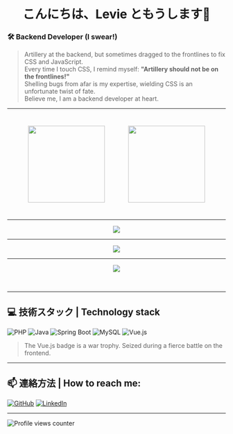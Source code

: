<h1 align="center">こんにちは、Levie ともうします👋</h1>

### 🛠️ Backend Developer (I swear!)
> Artillery at the backend, but sometimes dragged to the frontlines to fix CSS and JavaScript.  
> Every time I touch CSS, I remind myself: **"Artillery should not be on the frontlines!"**  
> Shelling bugs from afar is my expertise, wielding CSS is an unfortunate twist of fate.  
> Believe me, I am a backend developer at heart.  
<hr>
<p align="center">
	<img src="https://github-readme-stats.vercel.app/api?username=VN-Levie&show_icons=true&count_private=true&hide_border=true&theme=tokyonight&locale=ja" align="center" style="height: 177px; padding: 25px" />
	<img src="https://github-readme-stats.vercel.app/api/top-langs/?username=VN-Levie&hide_border=true&layout=compact&theme=tokyonight&locale=ja" align="center" style="height: 177px; padding: 25px" />
</p>
<hr>
<p align="center">
	<img src="https://github-readme-streak-stats.herokuapp.com/?user=VN-Levie&theme=github-dark-blue&date_format=%5BY.%5Dn.j&locale=ja" align="center"/>
</p>
<hr>
<p align="center">
	<img src="https://github-readme-activity-graph.vercel.app/graph?username=VN-Levie&theme=tokyo-night" align="center"/>
</p>
<hr>
<p align="center">
	<img src="https://github-profile-trophy.vercel.app/?username=VN-Levie&theme=onestar&no-frame=true&column=5" align="center"/>
</p>
<br />
<hr>

## 💻 技術スタック | Technology stack
![PHP](https://img.shields.io/badge/PHP-777BB4?style=for-the-badge&logo=php&logoColor=white)
![Java](https://img.shields.io/badge/Java-ED8B00?style=for-the-badge&logo=openjdk&logoColor=white)
![Spring Boot](https://img.shields.io/badge/Spring%20Boot-6DB33F?style=for-the-badge&logo=springboot&logoColor=white)
![MySQL](https://img.shields.io/badge/MySQL-4479A1?style=for-the-badge&logo=mysql&logoColor=white)
![Vue.js](https://img.shields.io/badge/Vue.js-4FC08D?style=for-the-badge&logo=vue.js&logoColor=white)
> The Vue.js badge is a war trophy. Seized during a fierce battle on the frontend. 
<hr>

## 📫 連絡方法 | How to reach me:
[![GitHub](https://img.shields.io/badge/GitHub-100000?style=for-the-badge&logo=github&logoColor=white)](https://github.com/VN-Levie)
[![LinkedIn](https://img.shields.io/badge/LinkedIn-0077B5?style=for-the-badge&logo=linkedin&logoColor=white)](https://linkedin.com/in/VN-Levie)

<hr>

![Profile views counter](https://komarev.com/ghpvc/?username=VN-Levie&&style=for-the-badge&label=VN.LEVIE%27s+VIEWS&color=70a5fd)
